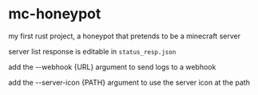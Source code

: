 # mc-honeypot

my first rust project, a honeypot that pretends to be a minecraft server

server list response is editable in `status_resp.json`

add the --webhook {URL} argument to send logs to a webhook

add the --server-icon {PATH} argument to use the server icon at the path
